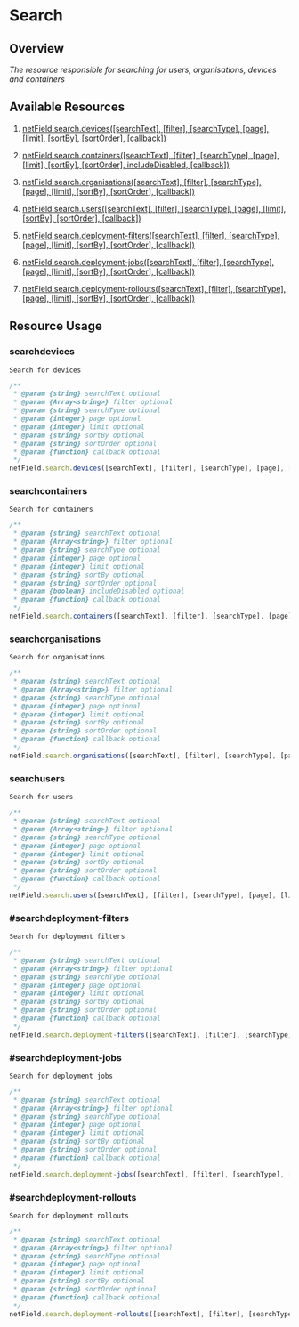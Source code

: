 # Search

## Overview
*The resource responsible for searching for users, organisations, devices and containers*

## Available Resources

1. [netField.search.devices([searchText], [filter], [searchType], [page], [limit], [sortBy], [sortOrder], [callback])](#searchdevices)

2. [netField.search.containers([searchText], [filter], [searchType], [page], [limit], [sortBy], [sortOrder], includeDisabled, [callback])](#searchcontainers)

3. [netField.search.organisations([searchText], [filter], [searchType], [page], [limit], [sortBy], [sortOrder], [callback])](#searchorganisations)

4. [netField.search.users([searchText], [filter], [searchType], [page], [limit], [sortBy], [sortOrder], [callback])](#searchusers)

5. [netField.search.deployment-filters([searchText], [filter], [searchType], [page], [limit], [sortBy], [sortOrder], [callback])](#searchdeployment-filters)

6. [netField.search.deployment-jobs([searchText], [filter], [searchType], [page], [limit], [sortBy], [sortOrder], [callback])](#searchdeployment-jobs)

7. [netField.search.deployment-rollouts([searchText], [filter], [searchType], [page], [limit], [sortBy], [sortOrder], [callback])](#searchdeployment-rollouts)

## Resource Usage

### searchdevices

    Search for devices

```javascript
/**
 * @param {string} searchText optional
 * @param {Array<string>} filter optional
 * @param {string} searchType optional
 * @param {integer} page optional
 * @param {integer} limit optional
 * @param {string} sortBy optional
 * @param {string} sortOrder optional
 * @param {function} callback optional
 */
netField.search.devices([searchText], [filter], [searchType], [page], [limit], [sortBy], [sortOrder], [callback])
```

### searchcontainers

    Search for containers

```javascript
/**
 * @param {string} searchText optional
 * @param {Array<string>} filter optional
 * @param {string} searchType optional
 * @param {integer} page optional
 * @param {integer} limit optional
 * @param {string} sortBy optional
 * @param {string} sortOrder optional 
 * @param {boolean} includeDisabled optional 
 * @param {function} callback optional
 */
netField.search.containers([searchText], [filter], [searchType], [page], [limit], [sortBy], [sortOrder], [includeDisabled], [callback])
```

### searchorganisations

    Search for organisations

```javascript
/**
 * @param {string} searchText optional
 * @param {Array<string>} filter optional
 * @param {string} searchType optional
 * @param {integer} page optional
 * @param {integer} limit optional
 * @param {string} sortBy optional
 * @param {string} sortOrder optional
 * @param {function} callback optional
 */
netField.search.organisations([searchText], [filter], [searchType], [page], [limit], [sortBy], [sortOrder], [callback])
```

### searchusers

    Search for users

```javascript
/**
 * @param {string} searchText optional
 * @param {Array<string>} filter optional
 * @param {string} searchType optional
 * @param {integer} page optional
 * @param {integer} limit optional
 * @param {string} sortBy optional
 * @param {string} sortOrder optional
 * @param {function} callback optional
 */
netField.search.users([searchText], [filter], [searchType], [page], [limit], [sortBy], [sortOrder], [callback])
```

### #searchdeployment-filters

    Search for deployment filters

```javascript
/**
 * @param {string} searchText optional
 * @param {Array<string>} filter optional
 * @param {string} searchType optional
 * @param {integer} page optional
 * @param {integer} limit optional
 * @param {string} sortBy optional
 * @param {string} sortOrder optional
 * @param {function} callback optional
 */
netField.search.deployment-filters([searchText], [filter], [searchType], [page], [limit], [sortBy], [sortOrder], [callback])
```

### #searchdeployment-jobs

    Search for deployment jobs

```javascript
/**
 * @param {string} searchText optional
 * @param {Array<string>} filter optional
 * @param {string} searchType optional
 * @param {integer} page optional
 * @param {integer} limit optional
 * @param {string} sortBy optional
 * @param {string} sortOrder optional
 * @param {function} callback optional
 */
netField.search.deployment-jobs([searchText], [filter], [searchType], [page], [limit], [sortBy], [sortOrder], [callback])
```

### #searchdeployment-rollouts

    Search for deployment rollouts

```javascript
/**
 * @param {string} searchText optional
 * @param {Array<string>} filter optional
 * @param {string} searchType optional
 * @param {integer} page optional
 * @param {integer} limit optional
 * @param {string} sortBy optional
 * @param {string} sortOrder optional
 * @param {function} callback optional
 */
netField.search.deployment-rollouts([searchText], [filter], [searchType], [page], [limit], [sortBy], [sortOrder], [callback])
```